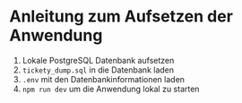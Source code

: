 # Anleitung zum Aufsetzen der Anwendung
1. Lokale PostgreSQL Datenbank aufsetzen
2. ```tickety_dump.sql``` in die Datenbank laden
3. ```.env``` mit den Datenbankinformationen laden
4. ```npm run dev``` um die Anwendung lokal zu starten
